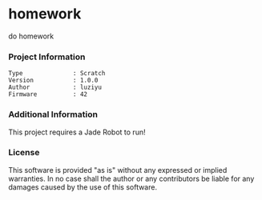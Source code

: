 homework
================

do homework

### Project Information
```
Type              : Scratch
Version           : 1.0.0
Author            : luziyu
Firmware          : 42
```

### Additional Information
This project requires a Jade Robot to run!

### License
This software is provided "as is" without any expressed or implied warranties.  In no case shall the author or any contributors be liable for any damages caused by the use of this software.

